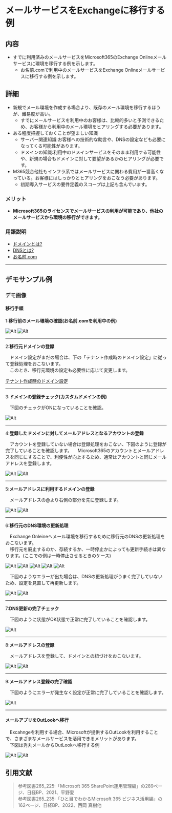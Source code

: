 # メールサービスをExchangeに移行する例

## 内容

- すでに利用済みのメールサービスをMicrosoft365のExchange Onlineメールサービスに環境を移行する例を示します。
  - お名前.comで利用中のメールサービスをExchange Onlineメールサービスに移行する例を示します。

## 詳細

- 新規でメール環境を作成する場合より、既存のメール環境を移行するほうが、難易度が高い。
  - すでにメールサービスを利用中のお客様は、比較的多いと予測できるため、お客様から利用中のメール環境をヒアリングする必要があります。
- ある程度把握しておくことが望ましい知識
  - サーバー関連知識:お客様への技術的な助言や、DNSの設定なども必要になってくる可能性があります。
  - ドメインの知識:利用中のドメインサービスをそのまま利用する可能性や、新規の場合もドメインに対して要望があるかのヒアリングが必要です。
- M365競合他社もインフラ系ではメールサービスに関わる費用が一番高くなっている。お客様にはしっかりとヒアリングをおこなう必要があります。
  - 初期導入サービスの要件定義のスコープは上記も含んでいます。

### メリット

- **Microsoft365のライセンスでメールサービスの利用が可能であり、他社のメールサービスから環境の移行ができます。**

### 用語説明

- [ドメインとは?](https://www.onamae.com/clever/about/domain.html)
- [DNSとは?](https://www.xdomain.ne.jp/column/about-dns/)
- [お名前.com](https://www.onamae.com/)

---

## デモサンプル例

### デモ画像

#### 移行手順

1:**移行前のメール環境の確認(お名前.comを利用中の例)**

![Alt](../../7_Prj/716_M365/200_インフラサービス/40_メールサービス/40_メールサービス_Exchange移行前環境1.png)
![Alt](../../7_Prj/716_M365/200_インフラサービス/40_メールサービス/40_メールサービス_Exchange移行前環境2.png)

---

2:**移行元ドメインの登録**

　ドメイン設定がまだの場合は、下の「テナント作成時のドメイン設定」に従って登録処理をおこないます。  
　このとき、移行元環境の設定も必要性に応じて変更します。  

[テナント作成時のドメイン設定](716_M365_10_販売促進デモ一覧100_初期導入の流れ.md#テナント作成時のドメイン設定)

---

3:**ドメインの登録チェック(カスタムドメインの例)**

　下図のチェックがONになっていることを確認。  

![Alt](../../7_Prj/716_M365/200_インフラサービス/40_メールサービス/40_メールサービス_Exchange機能抜粋2.png)

---

4:**登録したドメインに対してメールアドレスとなるアカウントの登録**

　アカウントを登録していない場合は登録処理をおこない、下図のように登録が完了していることを確認します。
　Microsoft365のアカウントとメールアドレスを同じにすることで、利便性が向上するため、通常はアカウントと同じメールアドレスを登録します。

![Alt](../../7_Prj/716_M365/200_インフラサービス/40_メールサービス/40_メールサービス_Exchange機能抜粋3.png)
![Alt](../../7_Prj/716_M365/200_インフラサービス/40_メールサービス/40_メールサービス_Exchange機能抜粋4.png)

---

5:**メールアドレスに利用するドメインの登録**

　メールアドレスの@より右側の部分を先に登録します。

![Alt](../../7_Prj/716_M365/200_インフラサービス/40_メールサービス/40_メールサービス_カスタムドメインでメール設定1.png)
![Alt](../../7_Prj/716_M365/200_インフラサービス/40_メールサービス/40_メールサービス_カスタムドメインでメール設定2.png)

---

6:**移行元のDNS環境の更新処理**

　Exchange Onleineへメール環境を移行するために移行元のDNSの更新処理をおこないます。  
　移行元を廃止するのか、存続するか、一時停止かによっても更新手続きは異なります。(ここでの例は一時停止させるときのケース)  

![Alt](../../7_Prj/716_M365/200_インフラサービス/40_メールサービス/40_メールサービス_カスタムドメインでメール設定3.png)
![Alt](../../7_Prj/716_M365/200_インフラサービス/40_メールサービス/40_メールサービス_カスタムドメインでメール設定4.png)
![Alt](../../7_Prj/716_M365/200_インフラサービス/40_メールサービス/40_メールサービス_カスタムドメインでメール設定53.png)
![Alt](../../7_Prj/716_M365/200_インフラサービス/40_メールサービス/40_メールサービス_カスタムドメインでメール設定54.png)
![Alt](../../7_Prj/716_M365/200_インフラサービス/40_メールサービス/40_メールサービス_カスタムドメインでメール設定55.png)

　下図のようなエラーが出た場合は、DNSの更新処理がうまく完了していないため、設定を見直して再更新します。

![Alt](../../7_Prj/716_M365/200_インフラサービス/40_メールサービス/40_メールサービス_カスタムドメインでメール設定5.png)
![Alt](../../7_Prj/716_M365/200_インフラサービス/40_メールサービス/40_メールサービス_カスタムドメインでメール設定52.png)

---

7:**DNS更新の完了チェック**

　下図のように状態がOK状態で正常に完了していることを確認します。

![Alt](../../7_Prj/716_M365/200_インフラサービス/40_メールサービス/40_メールサービス_カスタムドメインでメール設定57.png)

---

8:**メールアドレスの登録**

　メールアドレスを登録して、ドメインとの紐づけをおこないます。

![Alt](../../7_Prj/716_M365/200_インフラサービス/40_メールサービス/40_メールサービス_カスタムドメインでメール設定6.png)
![Alt](../../7_Prj/716_M365/200_インフラサービス/40_メールサービス/40_メールサービス_カスタムドメインでメール設定7.png)

---

9:**メールアドレス登録の完了確認**

　下図のようにエラーが発生なく設定が正常に完了していることを確認します。

![Alt](../../7_Prj/716_M365/200_インフラサービス/40_メールサービス/40_メールサービス_カスタムドメインでメール設定9.png)

---

#### メールアプリをOutLookへ移行

　Excahngeを利用する場合、Microsoftが提供するOutLookを利用することで、さまざまなメールサービスを活用できるメリットがあります。  
　下図は秀丸メールからOutLookへ移行する例  

![Alt](../../7_Prj/716_M365/200_インフラサービス/40_メールサービス/40_メールサービス_Exchange移行前環境3.png)
![Alt](../../7_Prj/716_M365/200_インフラサービス/40_メールサービス/40_メールサービス_Exchange移行後環境4.png)

## 引用文献

> 参考図書265_225:「Microsoft 365 SharePoint運用管理編」の289ページ、日経BP、2021、平野愛  
> 参考図書265_235:「ひと目でわかるMicrosoft 365 ビジネス活用編」の162ページ、日経BP、2022、西岡 真樹他  

